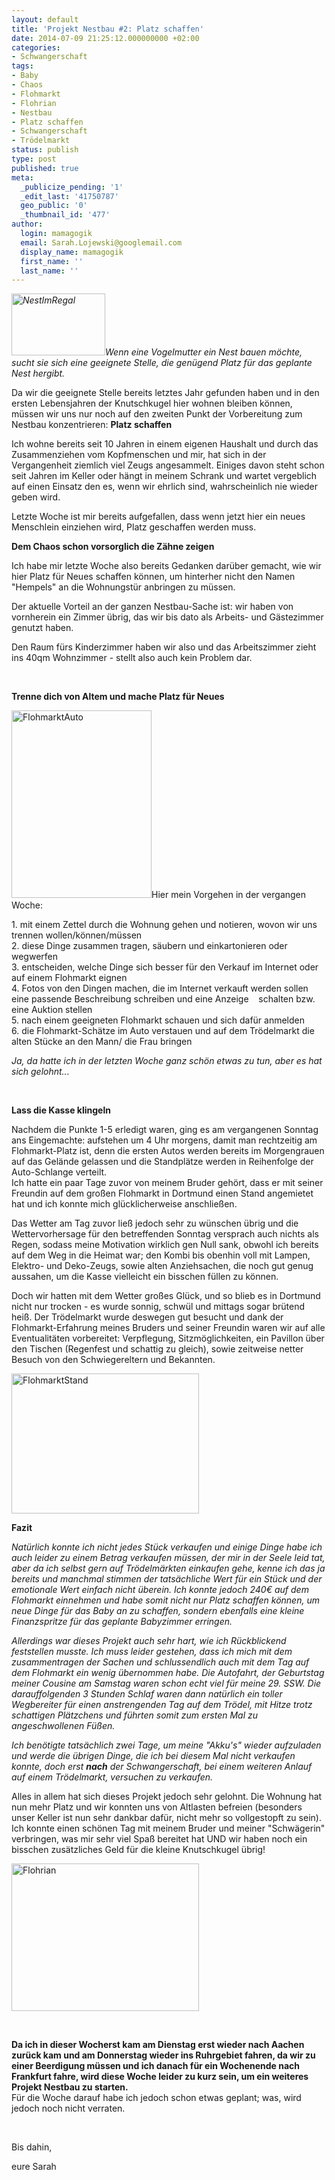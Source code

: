 ```yaml
---
layout: default
title: 'Projekt Nestbau #2: Platz schaffen'
date: 2014-07-09 21:25:12.000000000 +02:00
categories:
- Schwangerschaft
tags:
- Baby
- Chaos
- Flohmarkt
- Flohrian
- Nestbau
- Platz schaffen
- Schwangerschaft
- Trödelmarkt
status: publish
type: post
published: true
meta:
  _publicize_pending: '1'
  _edit_last: '41750787'
  geo_public: '0'
  _thumbnail_id: '477'
author:
  login: mamagogik
  email: Sarah.Lojewski@googlemail.com
  display_name: mamagogik
  first_name: ''
  last_name: ''
---
```

<p><em><a href="https://mamagogik.files.wordpress.com/2014/07/book-shelf-349934_640.jpg"><img class="alignleft size-thumbnail wp-image-477" src="../../images/book-shelf-349934_640.jpg" alt="NestImRegal" width="150" height="99" /></a>Wenn eine Vogelmutter ein Nest bauen möchte, sucht sie sich eine geeignete Stelle, die genügend Platz für das geplante Nest hergibt. </em></p>
<p>Da wir die geeignete Stelle bereits letztes Jahr gefunden haben und in den ersten Lebensjahren der Knutschkugel hier wohnen bleiben können, müssen wir uns nur noch auf den zweiten Punkt der Vorbereitung zum Nestbau konzentrieren: <strong>Platz schaffen</strong></p>
<p><!--more--></p>
<p>Ich wohne bereits seit 10 Jahren in einem eigenen Haushalt und durch das Zusammenziehen vom Kopfmenschen und mir, hat sich in der Vergangenheit ziemlich viel Zeugs angesammelt. Einiges davon steht schon seit Jahren im Keller oder hängt in meinem Schrank und wartet vergeblich auf einen Einsatz den es, wenn wir ehrlich sind, wahrscheinlich nie wieder geben wird.</p>
<p>Letzte Woche ist mir bereits aufgefallen, dass wenn jetzt hier ein neues Menschlein einziehen wird, Platz geschaffen werden muss.</p>
<p><strong>Dem Chaos schon vorsorglich die Zähne zeigen</strong></p>
<p>Ich habe mir letzte Woche also bereits Gedanken darüber gemacht, wie wir hier Platz für Neues schaffen können, um hinterher nicht den Namen "Hempels" an die Wohnungstür anbringen zu müssen.</p>
<p>Der aktuelle Vorteil an der ganzen Nestbau-Sache ist: wir haben von vornherein ein Zimmer übrig, das wir bis dato als Arbeits- und Gästezimmer genutzt haben.</p>
<p>Den Raum fürs Kinderzimmer haben wir also und das Arbeitszimmer zieht ins 40qm Wohnzimmer - stellt also auch kein Problem dar.</p>
<p>&nbsp;</p>
<p><strong>Trenne dich von Altem und mache Platz für Neues</strong></p>
<p><a href="https://mamagogik.files.wordpress.com/2014/07/flohmarktauto.png"><img class="alignright size-medium wp-image-480" src="../../images/flohmarktauto.png" alt="FlohmarktAuto" width="224" height="300" /></a>Hier mein Vorgehen in der vergangen Woche:</p>
<p>1. mit einem Zettel durch die Wohnung gehen und notieren, wovon wir uns trennen wollen/können/müssen<br />
2. diese Dinge zusammen tragen, säubern und einkartonieren oder wegwerfen<br />
3. entscheiden, welche Dinge sich besser für den Verkauf im Internet oder auf einem Flohmarkt eignen<br />
4. Fotos von den Dingen machen, die im Internet verkauft werden sollen eine passende Beschreibung schreiben und eine Anzeige    schalten bzw. eine Auktion stellen<br />
5. nach einem geeigneten Flohmarkt schauen und sich dafür anmelden<br />
6. die Flohmarkt-Schätze im Auto verstauen und auf dem Trödelmarkt die alten Stücke an den Mann/ die Frau bringen</p>
<p><em>Ja, da hatte ich in der letzten Woche ganz schön etwas zu tun, aber es hat sich gelohnt...</em></p>
<p>&nbsp;</p>
<p><b>Lass die Kasse klingeln</b></p>
<p>Nachdem die Punkte 1-5 erledigt waren, ging es am vergangenen Sonntag ans Eingemachte: aufstehen um 4 Uhr morgens, damit man rechtzeitig am Flohmarkt-Platz ist, denn die ersten Autos werden bereits im Morgengrauen auf das Gelände gelassen und die Standplätze werden in Reihenfolge der Auto-Schlange verteilt.<br />
Ich hatte ein paar Tage zuvor von meinem Bruder gehört, dass er mit seiner Freundin auf dem großen Flohmarkt in Dortmund einen Stand angemietet hat und ich konnte mich glücklicherweise anschließen.</p>
<p>Das Wetter am Tag zuvor ließ jedoch sehr zu wünschen übrig und die Wettervorhersage für den betreffenden Sonntag versprach auch nichts als Regen, sodass meine Motivation wirklich gen Null sank, obwohl ich bereits auf dem Weg in die Heimat war; den Kombi bis obenhin voll mit Lampen, Elektro- und Deko-Zeugs, sowie alten Anziehsachen, die noch gut genug aussahen, um die Kasse vielleicht ein bisschen füllen zu können.</p>
<p>Doch wir hatten mit dem Wetter großes Glück, und so blieb es in Dortmund nicht nur trocken - es wurde sonnig, schwül und mittags sogar brütend heiß. Der Trödelmarkt wurde deswegen gut besucht und dank der Flohmarkt-Erfahrung meines Bruders und seiner Freundin waren wir auf alle Eventualitäten vorbereitet: Verpflegung, Sitzmöglichkeiten, ein Pavillon über den Tischen (Regenfest und schattig zu gleich), sowie zeitweise netter Besuch von den Schwiegereltern und Bekannten.</p>
<p><a href="https://mamagogik.files.wordpress.com/2014/07/flohmarktstand.png"><img class="aligncenter size-medium wp-image-478" src="../../images/flohmarktstand.png" alt="FlohmarktStand" width="300" height="224" /></a></p>
<p><strong>Fazit</strong></p>
<p><em>Natürlich konnte ich nicht jedes Stück verkaufen und einige Dinge habe ich auch leider zu einem Betrag verkaufen müssen, der mir in der Seele leid tat, aber da ich selbst gern auf Trödelmärkten einkaufen gehe, kenne ich das ja bereits und manchmal stimmen der tatsächliche Wert für ein Stück und der emotionale Wert einfach nicht überein. Ich konnte jedoch 240€ auf dem Flohmarkt einnehmen und habe somit nicht nur Platz schaffen können, um neue Dinge für das Baby an zu schaffen, sondern ebenfalls eine kleine Finanzspritze für das geplante Babyzimmer erringen.</em></p>
<p><em>Allerdings war dieses Projekt auch sehr hart, wie ich Rückblickend feststellen musste. Ich muss leider gestehen, dass ich mich mit dem zusammentragen der Sachen und schlussendlich auch mit dem Tag auf dem Flohmarkt ein wenig übernommen habe. Die Autofahrt, der Geburtstag meiner Cousine am Samstag waren schon echt viel für meine 29. SSW. Die darauffolgenden 3 Stunden Schlaf waren dann natürlich ein toller Wegbereiter für einen anstrengenden Tag auf dem Trödel, mit Hitze trotz schattigen Plätzchens und führten somit zum ersten Mal zu angeschwollenen Füßen. </em></p>
<p><em>Ich benötigte tatsächlich zwei Tage, um meine "Akku's" wieder aufzuladen und werde die übrigen Dinge, die ich bei diesem Mal nicht verkaufen konnte, doch erst <strong>nach</strong> der Schwangerschaft, bei einem weiteren Anlauf auf einem Trödelmarkt, versuchen zu verkaufen.</em></p>
<p>Alles in allem hat sich dieses Projekt jedoch sehr gelohnt. Die Wohnung hat nun mehr Platz und wir konnten uns von Altlasten befreien (besonders unser Keller ist nun sehr dankbar dafür, nicht mehr so vollgestopft zu sein). Ich konnte einen schönen Tag mit meinem Bruder und meiner "Schwägerin" verbringen, was mir sehr viel Spaß bereitet hat UND wir haben noch ein bisschen zusätzliches Geld für die kleine Knutschkugel übrig!</p>
<p><a href="https://mamagogik.files.wordpress.com/2014/07/flohrian.png"><img class="aligncenter size-medium wp-image-479" src="../../images/flohrian.png" alt="Flohrian" width="300" height="236" /></a></p>
<p>&nbsp;</p>
<p><strong>Da ich in dieser Wocherst kam am Dienstag erst wieder nach Aachen zurück kam und am Donnerstag wieder ins Ruhrgebiet fahren, da wir zu einer Beerdigung müssen und ich danach für ein Wochenende nach Frankfurt fahre, wird diese Woche leider zu kurz sein, um ein weiteres Projekt Nestbau zu starten.<br />
</strong>Für die Woche darauf habe ich jedoch schon etwas geplant; was, wird jedoch noch nicht verraten.</p>
<p>&nbsp;</p>
<p>Bis dahin,</p>
<p>eure Sarah</p>
